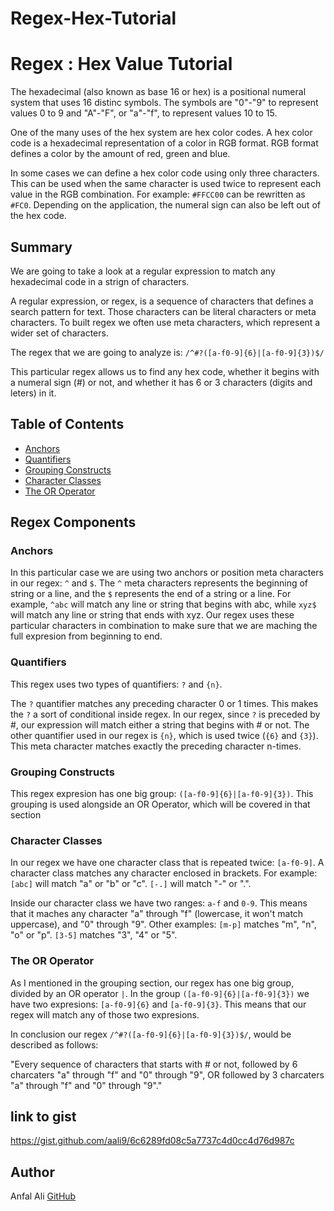 # Regex-Hex-Tutorial

# Regex : Hex Value Tutorial 
The hexadecimal (also known as base 16 or hex) is a positional numeral system that uses 16 distinc symbols. The symbols are "0"-"9" to represent values 0 to 9 and "A"-"F", or "a"-"f", to represent values 10 to 15.

One of the many uses of the hex system are hex color codes. A hex color code is a hexadecimal representation of a color in RGB format. RGB format defines a color by the amount of red, green and blue.

In some cases we can define a hex color code using only three characters. This can be used when the same character is used twice to represent each value in the RGB combination. For example: `#FFCC00` can be rewritten as `#FC0`. Depending on the application, the numeral sign can also be left out of the hex code.

## Summary
We are going to take a look at a regular expression to match any hexadecimal code in a strign of characters. 

A regular expression, or regex, is a sequence of characters that defines a search pattern for text. Those characters can be literal characters or meta characters. To built regex we often use meta characters, which represent a wider set of characters.

The regex that we are going to analyze is:
`/^#?([a-f0-9]{6}|[a-f0-9]{3})$/`

This particular regex allows us to find any hex code, whether it begins with a numeral sign (#) or not, and whether it has 6 or 3 characters (digits and leters) in it. 

## Table of Contents

- [Anchors](#anchors)
- [Quantifiers](#quantifiers)
- [Grouping Constructs](#grouping-constructs)
- [Character Classes](#character-classes)
- [The OR Operator](#the-or-operator)

## Regex Components

### Anchors
In this particular case we are using two anchors or position meta characters in our regex: `^` and `$`.
The `^` meta characters represents the beginning of string or a line, and the `$` represents the end of a string or a line. For example, `^abc` will match any line or string that begins with abc, while `xyz$` will match any line or string that ends with xyz.
Our regex uses these particular characters in combination to make sure that we are maching the full expresion from beginning to end.

### Quantifiers
This regex uses two types of quantifiers: `?` and `{n}`.

The `?` quantifier matches any preceding character 0 or 1 times. This makes the `?` a sort of conditional inside regex. In our regex, since `?` is preceded by #,  our expression will match either a string that begins with # or not.
The other quantifier used in our regex is `{n}`, which is used twice (`{6}` and `{3}`). This meta character matches exactly the preceding character n-times.

### Grouping Constructs
This regex expresion has one big group: `([a-f0-9]{6}|[a-f0-9]{3})`. This grouping is used alongside an OR Operator, which will be covered in that section
### Character Classes
In our regex we have one character class that is repeated twice: `[a-f0-9]`. A character class matches any character enclosed in brackets. For example: `[abc]` will match "a" or "b" or "c". `[-.]` will match "-" or ".". 

Inside our character class we have two ranges: `a-f` and `0-9`. This means that it maches any character "a" through "f" (lowercase, it won't match uppercase), and "0" through "9".  Other examples: `[m-p]` matches "m", "n", "o" or "p". `[3-5]` matches "3", "4" or "5".
### The OR Operator
As I mentioned in the grouping section, our regex has one big group, divided by an OR operator `|`. In the group `([a-f0-9]{6}|[a-f0-9]{3})` we have two expresions: `[a-f0-9]{6}` and `[a-f0-9]{3}`. This means that our regex will match any of those two expresions. 

In conclusion our regex `/^#?([a-f0-9]{6}|[a-f0-9]{3})$/`, would be described as follows:

"Every sequence of characters that starts with # or not, followed by 6 charcaters "a" through "f" and "0" through "9", OR followed by 3 charcaters "a" through "f" and "0" through "9"."
## link to gist

https://gist.github.com/aali9/6c6289fd08c5a7737c4d0cc4d76d987c

## Author

Anfal Ali
[GitHub](https://github.com/aali9)
